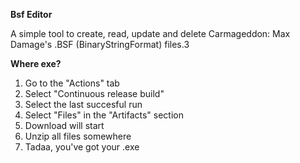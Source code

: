 **Bsf Editor**

A simple tool to create, read, update and delete Carmageddon: Max Damage's .BSF (BinaryStringFormat) files.3

**Where exe?**
1. Go to the "Actions" tab
2. Select "Continuous release build"
3. Select the last succesful run
4. Select "Files" in the "Artifacts" section
5. Download will start
6. Unzip all files somewhere
7. Tadaa, you've got your .exe
